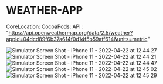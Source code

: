 # WEATHER-APP



CoreLocation:
CocoaPods:
API :
"https://api.openweathermap.org/data/2.5/weather?appid=04dcd89f6b37a614f0d14f5b59aff614&units=metric"













![Simulator Screen Shot - iPhone 11 - 2022-04-22 at 12 44 27](https://user-images.githubusercontent.com/81331435/164681669-103e05ed-9e2f-4f48-b62d-eab6645362c3.png)
![Simulator Screen Shot - iPhone 11 - 2022-04-22 at 12 44 21](https://user-images.githubusercontent.com/81331435/164681703-0cab626c-f3f0-4c6f-9eb8-50b9960238cd.png)
![Simulator Screen Shot - iPhone 11 - 2022-04-22 at 12 44 47](https://user-images.githubusercontent.com/81331435/164681712-9d7afbf1-6cff-4046-a002-2bf5d12211e2.png)
![Simulator Screen Shot - iPhone 11 - 2022-04-22 at 12 45 02](https://user-images.githubusercontent.com/81331435/164681720-cb0c328a-9eb9-47fa-a7ae-3e17b631cbdf.png)
![Simulator Screen Shot - iPhone 11 - 2022-04-22 at 12 45 29](https://user-images.githubusercontent.com/81331435/164681722-c5223e93-cbe3-4737-90fe-57c6e04e4f9a.png)
